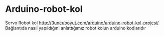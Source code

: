 # Arduino-robot-kol
 Servo Robot kol
http://3uncuboyut.com/arduino/arduino-robot-kol-projesi/ 
Bağlantıda nasıl yapıldığını anlattığımız robot kolun arduino kodlarıdır
